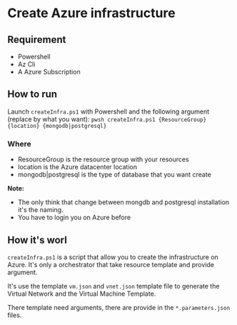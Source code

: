# Create Azure infrastructure

## Requirement

- Powershell
- Az Cli
- A Azure Subscription

## How to run

Launch `createInfra.ps1` with Powershell and the following argument (replace by what you want):
`pwsh createInfra.ps1 {ResourceGroup} {location} {mongodb|postgresql}`

### Where
- ResourceGroup is the resource group with your resources
- location is the Azure datacenter location
- mongodb|postgresql is the type of database that you want create

**Note:**
- The only think that change between mongdb and postgresql installation it's the naming.
- You have to login you on Azure before

## How it's worl
`createInfra.ps1` is a script that allow you to create the infrastructure on Azure. It's only a orchestrator that take resource template and provide argument.

It's use the template `vm.json` and `vnet.json` template file to generate the Virtual Network and the Virtual Machine Template.

There template need arguments, there are provide in the `*.parameters.json` files. 
